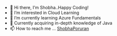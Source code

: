 - 👋 Hi there, I’m Shobha..Happy Coding!
- 👀 I’m interested in Cloud Learning
- 🌱 I’m currently learning Azure Fundamentals
- 💞️ Currently acquiring in-depth knowledge of Java
- 📫 How to reach me ... <a href="https://www.linkedin.com/in/shobhaporuran/" target="_blank">ShobhaPoruran</a>

<!---
SPoruran/SPoruran is a ✨ special ✨ repository because its `README.md` (this file) appears on your GitHub profile.
You can click the Preview link to take a look at your changes.
--->
